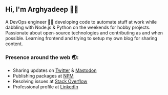 ## Hi, I'm Arghyadeep 👋🏼

A DevOps engineer 👨‍💻 developing code to automate stuff at work while dabbling with Node.js & Python on the weekends for hobby projects. Passionate about open-source technologies and contributing as and when possible. Learning frontend and trying to setup my own blog for sharing content.

### Presence around the web 🌏:
- Sharing updates on <a href="https://twitter.com/arghyadeep_k">Twitter</a> & <a rel="me" href="https://fosstodon.org/@arghyadeep">Mastodon</a>
- Publishing packages at <a href="https://www.npmjs.com/~arghyadeep">NPM</a>
- Resolving issues at <a href="https://stackoverflow.com/users/9647762/arghya">Stack Overflow</a>
- Professional profile at <a href="https://www.linkedin.com/in/arghyadeep-kundu/">LinkedIn</a>  

<!--Here are some ideas to get you started:


- 🔭 I’m currently working on ...
- 🌱 I’m currently learning ...
- 👯 I’m looking to collaborate on ...
- 🤔 I’m looking for help with ...
- 💬 Ask me about ...
- 📫 How to reach me: ...
- 😄 Pronouns: ...
- ⚡ Fun fact: ...

-->
